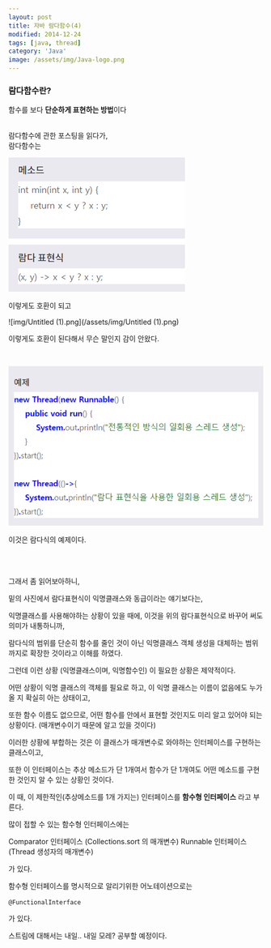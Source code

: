 ```yaml
---
layout: post
title: 자바 람다함수(4)
modified: 2014-12-24
tags: [java, thread]
category: 'Java'
image: /assets/img/Java-logo.png
---
```


### 람다함수란?
함수를 보다 **단순하게 표현하는 방법**이다
<br>
<br>

람다함수에 관한 포스팅을 읽다가, 
<br>
람다함수는 

![img/Untitled.png](/assets/img/Untitled.png)

이렇게도 호환이 되고

![img/Untitled (1).png](/assets/img/Untitled (1).png)

이렇게도 호환이 된다해서 무슨 말인지 감이 안왔다.

<br>

![람다함수예제](/assets/img/ex.png)

이것은 람다식의 예제이다.

<br>
<br>

그래서 좀 읽어보아하니,

밑의 사진에서 람다표현식이 익명클래스와 동급이라는 얘기보다는,

익명클래스를 사용해야하는 상황이 있을 때에, 이것을 위의 람다표현식으로 바꾸어 써도 의미가 내통하니까,

 람다식의 범위를 단순히 함수를 줄인 것이 아닌 익명클래스 객체 생성을 대체하는 범위까지로 확장한 것이라고 이해를 하였다.

그런데 이런 상황 (익명클래스이며, 익명함수인) 이 필요한 상황은 제약적이다.

어떤 상황이 익명 클래스의 객체를 필요로 하고, 이 익명 클래스는 이름이 없음에도 누가 올 지 확실히 아는 상태이고, 

또한 함수 이름도 없으므로, 어떤 함수를 안에서 표현할 것인지도 미리 알고 있어야 되는 상황이다. (매개변수이기 때문에 알고 있을 것이다)

이러한 상황에 부합하는 것은 이 클래스가 매개변수로 와야하는 인터페이스를 구현하는 클래스이고,

또한 이 인터페이스는 추상 메소드가 단 1개여서 함수가 단 1개여도 어떤 메소드를 구현한 것인지 알 수 있는 상황인 것이다.

이 때, 이 제한적인(추상메소드를 1개 가지는) 인터페이스를 **함수형 인터페이스** 라고 부른다.

많이 접할 수 있는 함수형 인터페이스에는

Comparator 인터페이스 (Collections.sort 의 매개변수)
Runnable 인터페이스 (Thread 생성자의 매개변수)

가 있다.

함수형 인터페이스를 명시적으로 알리기위한 어노테이션으로는

```
@FunctionalInterface
```

가 있다.

스트림에 대해서는 내일.. 내일 모레? 공부할 예정이다.